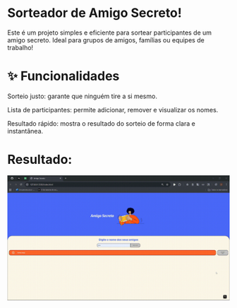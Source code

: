 # Sorteador de Amigo Secreto!

Este é um projeto simples e eficiente para sortear participantes de um amigo secreto.
 Ideal para grupos de amigos, famílias ou equipes de trabalho!

# ✨ Funcionalidades
Sorteio justo: garante que ninguém tire a si mesmo.

Lista de participantes: permite adicionar, remover e visualizar os nomes.

Resultado rápido: mostra o resultado do sorteio de forma clara e instantânea.

# Resultado:

![Demonstração do Sorteio](2025-08-20-20-35-41.gif)
